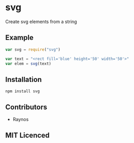 # svg

Create svg elements from a string

## Example

``` js
var svg = require("svg")

var text = "<rect fill='blue' height='50' width='50'>"
var elem = svg(text)
```

## Installation

`npm install svg`

## Contributors

 - Raynos

## MIT Licenced